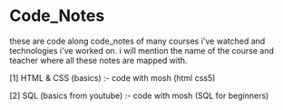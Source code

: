 # Code_Notes
these are code along code_notes of many courses i've watched and technologies i've worked on. i will mention the name of the course and teacher where all these notes are mapped with.

[1] HTML & CSS (basics) :-  code with mosh (html css5) 

[2] SQL (basics from youtube) :- code with mosh (SQL for beginners)
